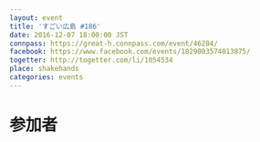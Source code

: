 ```yaml
---
layout: event
title: 'すごい広島 #186'
date: 2016-12-07 18:00:00 JST
connpass: https://great-h.connpass.com/event/46284/
facebook: https://www.facebook.com/events/1829003574013875/
togetter: http://togetter.com/li/1054534
place: shakehands
categories: events
---
```


# 参加者
